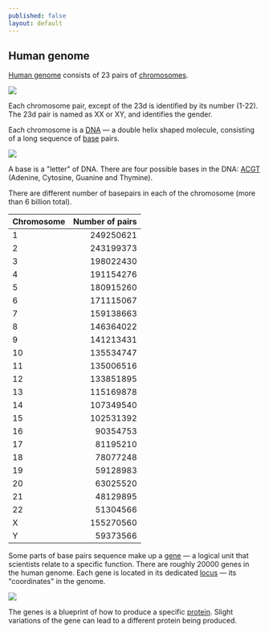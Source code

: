```yaml
---
published: false
layout: default
---
```


## Human genome

[Human genome](http://en.wikipedia.org/wiki/Human_genome) consists of 23 pairs of [chromosomes](http://en.wikipedia.org/wiki/Chromosome).

![](http://upload.wikimedia.org/wikipedia/commons/thumb/b/b2/Karyotype.png/300px-Karyotype.png)

Each chromosome pair, except of the 23d is identified by its number (1-22). The 23d pair is named as XX or XY, and identifies the gender.

Each chromosome is a [DNA](http://en.wikipedia.org/wiki/Dna) &mdash; a double helix shaped molecule, consisting of a long sequence of [base](http://en.wikipedia.org/wiki/Nucleobase) pairs.

![](http://ghr.nlm.nih.gov/handbook/illustrations/dnastructure.jpg)

A base is a "letter" of DNA. There are four possible bases in the DNA: [ACGT](http://en.wikipedia.org/wiki/ACGT) (Adenine, Cytosine, Guanine and Thymine).

There are different number of basepairs in each of the chromosome (more than 6 billion total).

|Chromosome|Number of pairs|
|:---------|--------------:|
|1	|249250621|
|2	|243199373|
|3	|198022430|
|4	|191154276|
|5	|180915260|
|6	|171115067|
|7	|159138663|
|8	|146364022|
|9	|141213431|
|10	|135534747|
|11	|135006516|
|12	|133851895|
|13	|115169878|
|14	|107349540|
|15	|102531392|
|16	|90354753|
|17	|81195210|
|18	|78077248|
|19	|59128983|
|20	|63025520|
|21	|48129895|
|22	|51304566|
|X	|155270560|
|Y	|59373566|

Some parts of base pairs sequence make up a [gene](http://en.wikipedia.org/wiki/Gene) &mdash; a logical unit that scientists relate to a specific function. There are roughly 20000 genes in the human genome. Each gene is located in its dedicated [locus](http://en.wikipedia.org/wiki/Locus_(genetics)) &mdash; its "coordinates" in the genome.

![](http://upload.wikimedia.org/wikipedia/commons/thumb/0/07/Gene.png/300px-Gene.png)

The genes is a blueprint of how to produce a specific [protein](http://en.wikipedia.org/wiki/Protein). Slight variations of the gene can lead to a different protein being produced.

